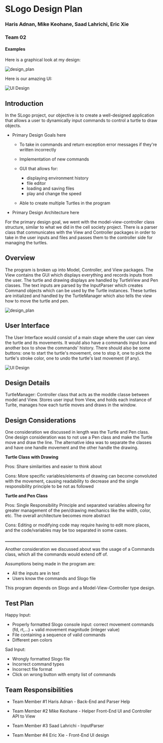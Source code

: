 # SLogo Design Plan

### Haris Adnan, Mike Keohane, Saad Lahrichi, Eric Xie

### Team 02

#### Examples

Here is a graphical look at my design:

![design_plan](DesignCRC.png)

Here is our amazing UI:

![UI Design](SlogoWireframeDesignPlan.png)

## Introduction

In the SLogo project, our objective is to create a well-designed application that allows a user to
dynamically input commands to control a turtle to draw objects.

- Primary Design Goals here

    - To take in commands and return exception error messages if they're written incorrectly
    - Implementation of new commands
    - GUI that allows for:
        - displaying environment history
        - file editor
        - loading and saving files
        - play and change the speed

    - Able to create multiple Turtles in the program


- Primary Design Architecture here

For the primary design goal, we went with the model-view-controller class structure, similar to what
we did in the cell society project. There is a parser class that communicates with the View and
Controller packages in order to take in the user inputs and files and passes them to the controller
side for managing the turtles.

## Overview

The program is broken up into Model, Controller, and View packages. The View contains the GUI which
displays everything and records inputs from the user. The turtle and drawing displays are handled by
TurtleView and Pen classes. The text inputs are parsed by the InputParser which creates Command
objects which can be used by the Turtle instances. These turtles are initialized and handled by the
TurtleManager which also tells the view how to move the turtle and pen.

![design_plan](DesignCRC.png)

## User Interface

The User Interface would consist of a main stage where the user can view the turtle and its
movements. It would also have a commands input box and another box to show the commands' history.
There should also be some buttons: one to start the turtle's movement, one to stop it, one to pick
the turtle's stroke color, one to undo the turtle's last movement (if any).


![UI Design](SlogoWireframeDesignPlan.png)

## Design Details

TurtleManager:
Controller class that acts as the moddle classe between model and View. Stores user input from View,
and holds each instance of Turlte, manages how each turtle moves and draws in the window.

## Design Considerations

One consideration we discussed in length was the Turtle and Pen class. One design consideration was
to not use a Pen class and make the Turtle move and draw the line. The alternative idea was to
separate the classes and have one handle movement and the other handle the drawing.

<b>Turtle Class with Drawing</b>

Pros: Share similarities and easier to think about

Cons: More specific variables/elements of drawing can become convoluted with the movement, causing
readability to decrease and the single responsibility principle to be not as followed

<b>Turtle and Pen Class</b>

Pros: Single Responsibility Principle and separated variables allowing for greater management of the
pen/drawing mechanics like the width, color, etc. The overall architecture becomes more abstract

Cons: Editing or modifying code may require having to edit more places, and the code/variables may
be too separated in some cases.

<b>_______________________________________________</b>

Another consideration we discussed about was the usage of a Commands class, which all the commands
would extend off of.

Assumptions being made in the program are:

- All the inputs are in text
- Users know the commands and Slogo file

This program depends on Slogo and a Model-View-Controller type design.

## Test Plan

Happy Input:

- Properly formatted Slogo console input: correct movement commands (fd, rt,...) + valid movement
  magnitude (integer value)
- File containing a sequence of valid commands
- Different pen colors

Sad Input:

- Wrongly formatted Slogo file
- Incorrect command types
- Incorrect file format
- Click on wrong button with empty list of commands



## Team Responsibilities

* Team Member #1 Haris Adnan - Back-End and Parser Help

* Team Member #2 Mike Keohane - Helper Front-End UI and Controller API to View

* Team Member #3 Saad Lahrichi - InputParser

* Team Member #4 Eric Xie - Front-End UI design
